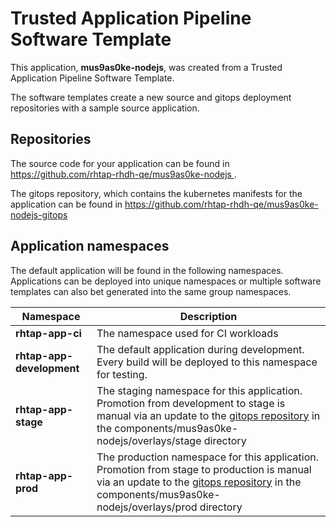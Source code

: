 # Trusted Application Pipeline Software Template

This application, **mus9as0ke-nodejs**, was created from a Trusted Application Pipeline Software Template.

The software templates create a new source and gitops deployment repositories with a sample source application. 

## Repositories

The source code for your application can be found in [https://github.com/rhtap-rhdh-qe/mus9as0ke-nodejs ](https://github.com/rhtap-rhdh-qe/mus9as0ke-nodejs ).
 
The gitops repository, which contains the kubernetes manifests for the application can be found in 
[https://github.com/rhtap-rhdh-qe/mus9as0ke-nodejs-gitops ](https://github.com/rhtap-rhdh-qe/mus9as0ke-nodejs-gitops ) 

## Application namespaces 

The default application will be found in the following namespaces. Applications can be deployed into unique namespaces or multiple software templates can also bet generated into the same group namespaces.  

|  Namespace   |  Description   |  
| -------- | -------- |
| **rhtap-app-ci** | The namespace used for CI workloads |
| **rhtap-app-development** | The default application during development. Every build will be deployed to this namespace for testing. |
| **rhtap-app-stage** | The staging namespace for this application. Promotion from development to stage is manual via an update to the [gitops repository](https://github.com/rhtap-rhdh-qe/mus9as0ke-nodejs-gitops ) in the components/mus9as0ke-nodejs/overlays/stage directory |
| **rhtap-app-prod** | The production namespace for this application. Promotion from stage to production is manual via an update to the [gitops repository](https://github.com/rhtap-rhdh-qe/mus9as0ke-nodejs-gitops ) in the components/mus9as0ke-nodejs/overlays/prod directory |
